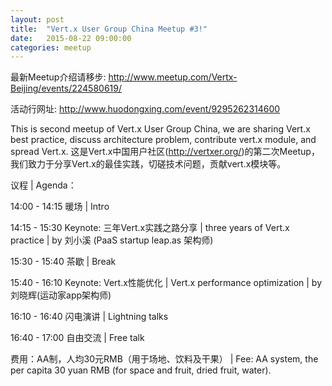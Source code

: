 ```yaml
---
layout: post
title:  "Vert.x User Group China Meetup #3!"
date:   2015-08-22 09:00:00
categories: meetup
---
```



最新Meetup介绍请移步: <http://www.meetup.com/Vertx-Beijing/events/224580619/>

活动行网址: <http://www.huodongxing.com/event/9295262314600>

This is second meetup of Vert.x User Group China, we are sharing Vert.x best practice, discuss architecture problem, contribute vert.x module, and spread Vert.x. 这是Vert.x中国用户社区(<http://vertxer.org/>)的第二次Meetup，我们致力于分享Vert.x的最佳实践，切磋技术问题，贡献vert.x模块等。

议程 | Agenda：

14:00 - 14:15 暖场 | Intro

14:15 - 15:30 Keynote: 三年Vert.x实践之路分享 | three years of Vert.x practice | by 刘小溪 (PaaS startup leap.as 架构师)

15:30 - 15:40 茶歇 | Break

15:40 - 16:10 Keynote: Vert.x性能优化 | Vert.x performance optimization | by 刘晓辉(运动家app架构师)

16:10 - 16:40 闪电演讲 | Lightning talks

16:40 - 17:00 自由交流 | Free talk

费用：AA制，人均30元RMB（用于场地、饮料及干果） | Fee: AA system, the per capita 30 yuan RMB (for space and fruit, dried fruit, water).